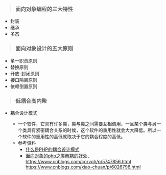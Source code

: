 > ### 面向对象编程的三大特性

* 封装
* 继承
* 多态

> ### 面向对象设计的五大原则

* 单一职责原则
* 替换原则
* 开放-封闭原则
* 接口隔离原则
* 依赖倒置原则

> ### 低耦合高内聚

* 耦合设计模式

  - 一个软件，它具有许多类，类与类之间需要互相调用，一旦某个类与另一个类具有紧密耦合关系的时候，这个软件的重用性就会大大降低。所以一个软件的重用性的高低就取决于它的耦合程度的高低。
  - 参考资料
    - [什么是PHP的耦合设计模式](http://blog.csdn.net/lanyd/article/details/50250837)
    - [面向对象的php之类解耦的好处](http://blog.csdn.net/cde7070/article/details/48931701)、
    https://www.cnblogs.com/corvoh/p/5747856.html
    https://www.cnblogs.com/xiao-chuan/p/6026796.html















